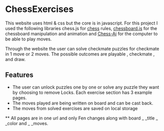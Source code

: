 # ChessExercises

This website uses html & css but the core is in javascript. For this project I used the following libraries chess.js for [chess](https://github.com/jhlywa/chess.js/blob/master/README.md) rules, [chessboard.js](https://chessboardjs.com/) for the chessboard manipulation and animation and [Chess-Ai](https://github.com/zeyu2001/chess-ai) for the computer to be able to play moves.



Through the website the user can solve checkmate puzzles for checkmate in 1 move or 2 moves. The possible outcomes are playable , checkmate , and draw.
## Features
*  The user can unlock puzzles one by one or solve any puzzle they want by choosing to remove Locks.
Each exercise section has 3 example pages.
*  The moves played are being written on board and can be cast back.
*  The moves from solved exercises are saved on local storage


** All pages are in one url and only Fen changes along with board _ _title  _ _color and _ _moves.

